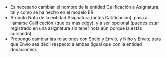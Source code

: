 - Es necesario cambiar el nombre de la entidad Calificación a Asignatura, tal y como se ha hecho en el modelo ER.
- Atributo Nota de la entidad Asignatura (antes Calificación), pasa a llamarse Calificación (que es más edgy), y a ser opcional (puedes estar registrado en una asignatura sin tener nota aún porque la estás cursando).
- Propongo cambiar las relaciones con Socio y Envío, y Niño y Envío; para que Envío sea dédil respecto a ambas (igual que con la entidad donaciones).